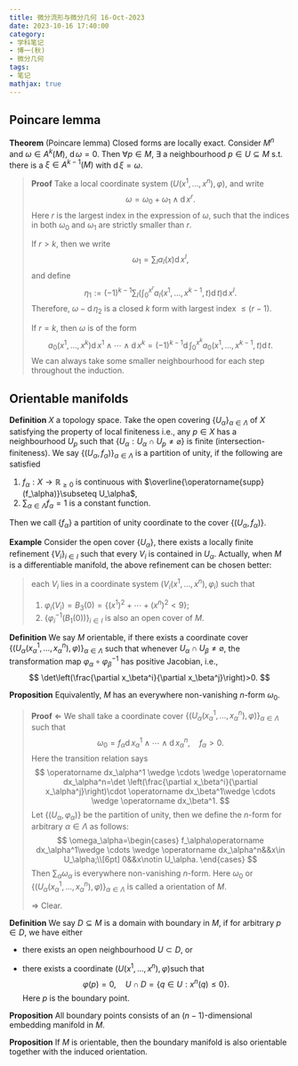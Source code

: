```yaml
---
title: 微分流形与微分几何 16-Oct-2023
date: 2023-10-16 17:40:00
category: 
- 学科笔记
- 博一(秋)
- 微分几何
tags: 
- 笔记
mathjax: true
---
```


## Poincare lemma

**Theorem** (Poincare lemma) Closed forms are locally exact. Consider $M^n$ and $\omega\in A^k(M)$, $\operatorname d\omega=0$. Then $\forall p\in M$, $\exists$ a neighbourhood $p\in U\subseteq M$ s.t. there is a $\xi\in A^{k-1}(M)$ with $\operatorname d\xi=\omega$. 

> **Proof** Take a local coordinate system $(U(x^1,\ldots,x^n),\varphi)$, and write 
> $$
> \omega=\omega_0+\omega_1\wedge \operatorname d x^r.
> $$
> Here $r$ is the largest index in the expression of $\omega$, such that the indices in both $\omega_0$ and $\omega_1$ are strictly smaller than $r$. 
>
> If $r>k$, then we write
> $$
> \omega_1=\sum_Ia_I(x)\operatorname dx^I,
> $$
> and define 
> $$
> \eta_1:=(-1)^{k-1}\sum_I\left(\int_0^{x^r}a_I(x^1,\ldots,x^{k-1},t)\operatorname dt\right)\operatorname dx^I.
> $$
> Therefore, $\omega-\operatorname d\eta_2$ is a closed $k$ form with largest index $\leq (r-1)$. 
>
> If $r=k$, then $\omega$ is of the form
> $$
> a_0(x^1,\ldots, x^k)\operatorname dx^1\wedge \cdots \wedge \operatorname dx^k=(-1)^{k-1}\operatorname d\int_0^{x^k}a_0(x^1,\ldots, x^{k-1},t)\operatorname dt.
> $$
> We can always take some smaller neighbourhood for each step throughout the induction. 

## Orientable manifolds

**Definition** $X$ a topology space. Take the open covering $\{U_\alpha\}_{\alpha\in \Lambda}$ of $X$ satisfying the property of local finiteness i.e., any $p\in X$ has a neighbourhood $U_p$ such that $\{U_\alpha:U_\alpha\cap U_p\neq\varnothing\}$ is finite (intersection-finiteness). We say $\{(U_\alpha,f_\alpha)\}_{\alpha\in\Lambda}$ is a partition of unity, if the following are satisfied

1. $f_\alpha:X\to \mathbb R_{\geq 0}$ is continuous with $\overline{\operatorname{supp}(f_\alpha)}\subseteq U_\alpha$,
2. $\sum_{\alpha\in \Lambda}f_\alpha=1$ is a constant function. 

Then we call $\{f_\alpha\}$ a partition of unity coordinate to the cover $\{(U_\alpha,f_\alpha)\}$. 

**Example** Consider the open cover $\{U_\alpha\}$, there exists a locally finite refinement $\{V_i\}_{i\in I}$ such that every $V_i$ is contained in $U_\alpha$. Actually, when $M$ is a differentiable manifold, the above refinement can be chosen better: 

> each $V_i$ lies in a coordinate system $(V_i(x^1,\ldots,x^n),\varphi_i)$ such that 
> 1. $\varphi_i(V_i)=B_3(0)=\{(x^1)^2+\cdots +(x^n)^2< 9\}$;
> 2. $\{\varphi_i^{-1}(B_1(0))\}_{i\in I}$ is also an open cover of $M$. 
> 

**Definition** We say $M$ orientable, if there exists a coordinate cover $\{(U_\alpha(x_\alpha^1,\ldots, x_\alpha^n),\varphi)\}_{\alpha\in \Lambda}$ such that whenever $U_\alpha\cap U_\beta\neq \varnothing$, the transformation map $\varphi_\alpha\circ \varphi^{-1}_\beta$ has positive Jacobian, i.e., 
$$
\det\left(\frac{\partial x_\beta^i}{\partial x_\beta^j}\right)>0.
$$

**Proposition** Equivalently, $M$ has an everywhere non-vanishing $n$-form $\omega_0$. 

> **Proof** $\Leftarrow$ We shall take a coordinate cover $\{(U_\alpha(x_\alpha^1,\ldots, x_\alpha^n),\varphi)\}_{\alpha\in \Lambda}$​ such that
> $$
> \omega_0=f_\alpha \operatorname dx_\alpha^1\wedge \cdots \wedge \operatorname dx_\alpha^n,\quad f_\alpha>0.
> $$
> Here the transition relation says
> $$
> \operatorname dx_\alpha^1 \wedge \cdots \wedge \operatorname dx_\alpha^n=\det \left(\frac{\partial x_\beta^i}{\partial x_\alpha^j}\right)\cdot \operatorname dx_\beta^1\wedge \cdots \wedge \operatorname dx_\beta^1.
> $$
> Let $\{(U_\alpha,\varphi_\alpha)\}$ be the partition of unity, then we define the $n$-form for arbitrary $\alpha\in \Lambda$ as follows: 
> $$
> \omega_\alpha=\begin{cases}
> f_\alpha\operatorname dx_\alpha^1\wedge \cdots \wedge \operatorname dx_\alpha^n&&x\in U_\alpha;\\[6pt]
> 0&&x\notin U_\alpha.
> \end{cases}
> $$
>  Then $\sum_\alpha \omega_\alpha$ is everywhere non-vanishing $n$-form. Here $\omega_0$ or $\{(U_\alpha(x_\alpha^1,\ldots, x_\alpha^n),\varphi)\}_{\alpha\in \Lambda}$ is called a orientation of $M$. 
>
> $\Rightarrow$ Clear. 

**Definition** We say $D\subseteq M$ is a domain with boundary in $M$, if for arbitrary $p\in D$, we have either

* there exists an open neighbourhood $U\subset D$, or

* there exists a coordinate $(U(x^1,\ldots,x^n),\varphi)$​ such that
  $$
  \varphi(p)=0,\quad U\cap D=\{q\in U:x^n(q)\leq 0\}.
  $$
  Here $p$ is the boundary point. 

**Proposition** All boundary points consists of an $(n-1)$-dimensional embedding manifold in $M$.

**Proposition** If $M$ is orientable, then the boundary manifold is also orientable together with the induced orientation. 